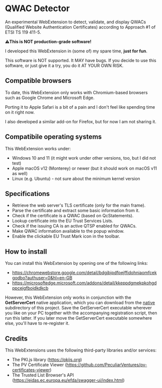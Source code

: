# QWAC Detector
An experimental WebExtension to detect, validate, and display QWACs (Qualified Website Authentication Certificates) according to Approach #1 of ETSI TS 119 411-5.

⚠**This is NOT production-grade software!**

I developed this WebExtension in (some of) my spare time, __just for fun__.

This software is NOT supported. It MAY have bugs. If you decide to use this software, or just give it a try, you do it AT YOUR OWN RISK.


## Compatible browsers

To date, this WebExtension only works with Chromium-based browsers such as Google Chrome and Microsoft Edge. 

Porting it to Apple Safari is a bit of a pain and I don't feel like spending time on it right now.

I also developed a similar add-on for Firefox, but for now I am not sharing it.

## Compatibile operating systems

This WebExtension works under:
* Windows 10 and 11 (it might work under other versions, too, but I did not test)
* Apple macOS v12 (Monterey) or newer (but it should work on macOS v11 as well)
* Linux (e.g. Ubuntu) - not sure about the minimum kernel version

## Specifications
* Retrieve the web server's TLS certificate (only for the main frame).
* Parse the certificate and extract some basic information from it.
* Check if the certificate is a QWAC (based on QcStatements).
* Lookup certificate into the EU Trust Services Lists.
* Check if the issuing CA is an active QTSP enabled for QWACs.
* Make QWAC information available to the popup window.
* Enable the clickable EU Trust Mark icon in the toolbar.

## How to install
You can install this WebExtension by opening one of the following links:
* https://chromewebstore.google.com/detail/bdgjbjpdfpejffidohniaomfcekgodbo?authuser=0&hl=en-GB
* https://microsoftedge.microsoft.com/addons/detail/kkeppdgmekpkohgdppcejgfbojdkdkcb

However, this WebExtension only works in conjunction with the **GetServerCert** native application, which you can download from the [native](native) subdirectory of this project. Save the GetServerCert executable wherever you like on your PC together with the accompanying registration script, then run this latter. If you later move the GetServerCert executable somewhere else, you'll have to re-register it.

## Credits
This WebExtensions uses the following third-party libraries and/or services:
* The PKI.js library (https://pkijs.org)
* The PV Certificate Viewer (https://github.com/PeculiarVentures/pv-certificates-viewer)
* The Trusted List Browser's API (https://eidas.ec.europa.eu/efda/swagger-ui/index.html)

